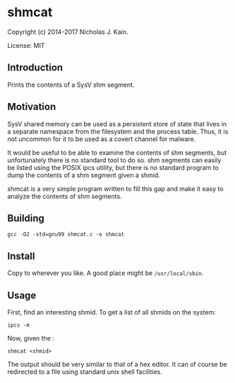 # shmcat

Copyright (c) 2014-2017 Nicholas J. Kain.

License: MIT

## Introduction

Prints the contents of a SysV shm segment.

## Motivation

SysV shared memory can be used as a persistent store of state that lives
in a separate namespace from the filesystem and the process table.  Thus,
it is not uncommon for it to be used as a covert channel for malware.

It would be useful to be able to examine the contents of shm segments,
but unfortunately there is no standard tool to do so.  shm segments can
easily be listed using the POSIX ipcs utility, but there is no standard
program to dump the contents of a shm segment given a shmid.

shmcat is a very simple program written to fill this gap and make it
easy to analyze the contents of shm segments.

## Building

`gcc -O2 -std=gnu99 shmcat.c -o shmcat`

## Install

Copy to wherever you like.  A good place might be `/usr/local/sbin`.

## Usage

First, find an interesting shmid.  To get a list of all shmids on
the system:

`ipcs -m`

Now, given the <shmid>:

`shmcat <shmid>`

The output should be very similar to that of a hex editor.  It can of
course be redirected to a file using standard unix shell facilities.

